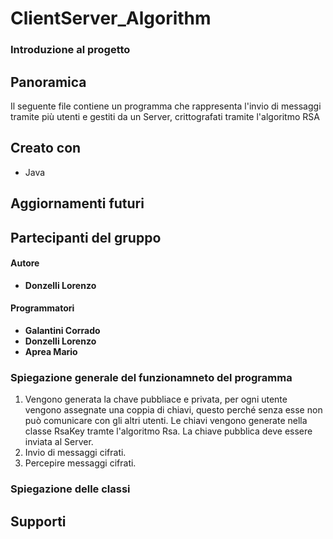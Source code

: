 # ClientServer_Algorithm

### Introduzione al progetto

## Panoramica
Il seguente file contiene un programma che rappresenta l'invio di messaggi tramite più utenti e gestiti da un Server, crittografati tramite l'algoritmo RSA

## Creato con 
- Java
## Aggiornamenti futuri

## Partecipanti del gruppo 

#### Autore
- **Donzelli Lorenzo**

#### Programmatori
- **Galantini Corrado**
- **Donzelli Lorenzo**
- **Aprea Mario**

### Spiegazione generale del funzionamneto del programma
1. Vengono generata la chave pubbliace e privata, per ogni utente vengono assegnate una coppia di chiavi, questo perché senza esse non può comunicare con gli altri utenti. Le chiavi vengono generate nella classe RsaKey tramte l'algoritmo Rsa. La chiave pubblica deve essere inviata al Server.
2. Invio di messaggi cifrati.
3. Percepire messaggi cifrati.
### Spiegazione delle classi

## Supporti 
